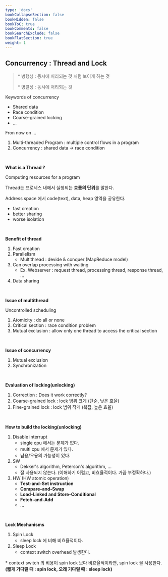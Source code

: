 ```yaml
---
type: 'docs'
bookCollapseSection: false
bookHidden: false
bookToC: true
bookComments: false
bookSearchExclude: false
bookFlatSection: true
weight: 1
---
```


## Concurrency : Thread and Lock

> \* 병행성 : 동시에 처리되는 것 처럼 보이게 하는 것
> 
> \* 병렬성 : 동시에 처리되는 것

Keywords of concurrency

- Shared data
- Race condition
- Coarse-grained locking
- ...

Fron now on ...
1. Multi-threaded Program : multiple control flows in a program
2. Concurrency : shared data -> race condition

<br>

**What is a Thread ?**

Computing resources for a program

Thread는 프로세스 내에서 실행되는 **흐름의 단위**를 말한다.

Address space 에서 code(text), data, heap 영역을 공유한다.
- fast creation
- better sharing
- worse isolation

<br>

**Benefit of thread**

1. Fast creation
2. Parallelism
    - Multithread : devide & conquer (MapReduce model)
3. Can overlap processing with waiting
    - Ex. Webserver : request thread, processing thread, response thread, ...
4. Data sharing

<br>

**Issue of multithread**

Uncontrolled scheduling

1. Atomicity : do all or none
2. Critical section : race condition problem
3. Mutual exclusion : allow only one thread to access the critical section

<br>

**Issue of concurrency**

1. Mutual exclusion
2. Synchronization

<br>

**Evaluation of locking(unlocking)**

1. Correction : Does it work correctly?
2. Coarse-grained lock : lock 범위 크게 (단순, 낮은 효율)
3. Fine-grained lock : lock 범위 작게 (복잡, 높은 효율)

<br>

**How to build the locking(unlocking)**

1. Disable interrupt
   - single cpu 에서는 문제가 없다.
   - multi cpu 에서 문제가 있다.
   - 남용/오용의 가능성이 있다.
2. SW
   - Dekker's algorithm, Peterson's algorithm, ...
   - 잘 사용되지 않는다. (이해하기 어렵고, 비효율적이다. 가끔 부정확하다.)
3. HW (HW atomic operation)
   - **Test-and-Set instruction**
   - **Compare-and-Swap**
   - **Load-Linked and Store-Conditional**
   - **Fetch-and-Add**
   - ...

<br>

**Lock Mechanisms**

1. Spin Lock 
   - sleep lock 에 비해 비효율적이다.
2. Sleep Lock
   - context switch overhead 발생한다.

\* context switch 의 비용이 spin lock 보다 비효율적이라면, spin lock 을 사용한다. **(짧게 기다릴 때 : spin lock, 오래 기다릴 때 : sleep lock)**
